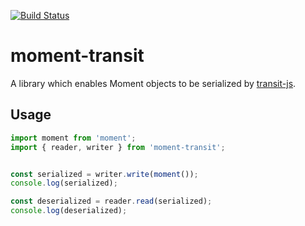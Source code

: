 [![Build Status](https://travis-ci.org/ianks/moment-transit.svg?branch=master)](https://travis-ci.org/ianks/moment-transit)

# moment-transit

A library which enables Moment objects to be serialized by
[transit-js](https://github.com/cognitect/transit-js).

## Usage

```javascript
import moment from 'moment';
import { reader, writer } from 'moment-transit';


const serialized = writer.write(moment());
console.log(serialized);

const deserialized = reader.read(serialized);
console.log(deserialized);
```
